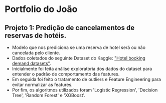 # Portfolio do João

## Projeto 1: Predição de cancelamentos de reservas de hotéis.
* Modelo que nos prediciona se uma reserva de hotel será ou não cancelada pelo cliente.
* Dados coletados do seguinte Dataset do Kaggle: ["Hotel booking demand datasets"](https://www.kaggle.com/datasets/jessemostipak/hotel-booking-demand).
* Inicialmente foi feita análise exploratória dos dados do dataset para entender o padrão de comportamento das features.
* Em seguida foi feito o tratamento de outliers e Feature Engineering para evitar normalizar as features.
* Por fim, os algoritmos utilizados foram 'Logistic Regression', 'Decision Tree', 'Random Forest' e 'XGBoost'.
